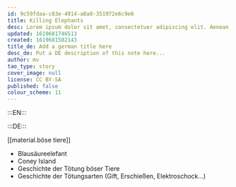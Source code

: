 ```yaml
---
id: 9c59fdaa-c83e-4914-a0a8-351972e6c9e6
title: Killing Elephants
desc: Lorem ipsum dolor sit amet, consectetuer adipiscing elit. Aenean commodo ligula eget dolor. Aenean massa. Cum sociis natoque penatibus et magnis dis parturient montes, nascetur ridiculus mus. Donec quam felis, ultricies nec, pellentesque eu, pretium quis, sem. Nulla consequat massa quis enim.
updated: 1619681746513
created: 1619681502143
title_de: Add a german title here
desc_de: Put a DE description of this note here...
author: mv
tao_type: story
cover_image: null
license: CC BY-SA
published: false
colour_scheme: 11
---
```


:::EN:::

:::DE:::

[[material.böse tiere]]

* Blausäureelefant
* Coney Island
* Geschichte der Tötung böser Tiere
* Geschichte der Tötungsarten (Gift, Erschießen, Elektroschock...)
